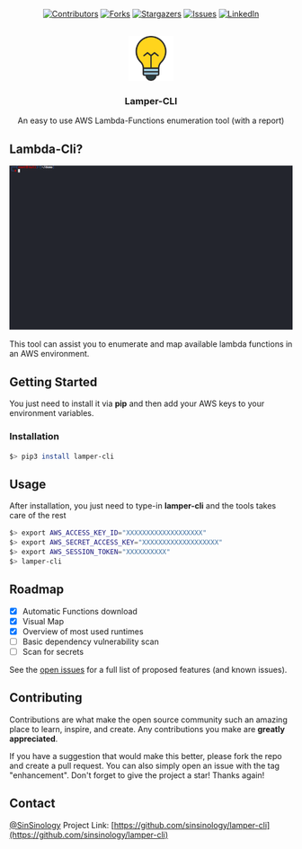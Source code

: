 
<div id="top"></div>


<div align="center">

[![Contributors][contributors-shield]][contributors-url]
[![Forks][forks-shield]][forks-url]
[![Stargazers][stars-shield]][stars-url]
[![Issues][issues-shield]][issues-url]
[![LinkedIn][linkedin-shield]][linkedin-url]

</div>


<!-- PROJECT LOGO -->
<br />
<div align="center">
  <a href="https://github.com/sinsinology/lamper-cli">
    <img src="assets/images/logo.svg" alt="Logo" width="80" height="80">
  </a>

  <h3 align="center">Lamper-CLI</h3>

  <p align="center">
    An easy to use AWS Lambda-Functions enumeration tool (with a report)

  </p>
</div>



<!-- ABOUT THE PROJECT -->
## Lambda-Cli?

[![Product Name Screen Shot][product-screenshot]]([https://example.com](https://github.com/sinsinology/Lamper-Cli/))

This tool can assist you to enumerate and map available lambda functions in an AWS environment.


## Getting Started

You just need to install it via **pip** and then add your AWS keys to your environment variables.


### Installation

  ```sh
  $> pip3 install lamper-cli
  ```


<!-- USAGE EXAMPLES -->
## Usage

After installation, you just need to type-in **lamper-cli** and the tools takes care of the rest

 ```sh
 $> export AWS_ACCESS_KEY_ID="XXXXXXXXXXXXXXXXXXX"
 $> export AWS_SECRET_ACCESS_KEY="XXXXXXXXXXXXXXXXXXX"
 $> export AWS_SESSION_TOKEN="XXXXXXXXXX"
 $> lamper-cli
  ```


<!-- ROADMAP -->
## Roadmap

- [x] Automatic Functions download
- [x] Visual Map
- [x] Overview of most used runtimes
- [ ] Basic dependency vulnerability scan
- [ ] Scan for secrets

See the [open issues](https://github.com/sinsinology/Lamper-Cli/issues) for a full list of proposed features (and known issues).

<!-- CONTRIBUTING -->
## Contributing

Contributions are what make the open source community such an amazing place to learn, inspire, and create. Any contributions you make are **greatly appreciated**.

If you have a suggestion that would make this better, please fork the repo and create a pull request. You can also simply open an issue with the tag "enhancement".
Don't forget to give the project a star! Thanks again!


<!-- CONTACT -->
## Contact

[@SinSinology](https://twitter.com/SinSinology)
Project Link: [https://github.com/sinsinology/lamper-cli](https://github.com/sinsinology/lamper-cli)



[contributors-shield]: https://img.shields.io/github/contributors/sinsinology/Lamper-Cli.svg?style=for-the-badge
[contributors-url]: https://github.com/sinsinology/Lamper-Cli/graphs/contributors
[forks-shield]: https://img.shields.io/github/forks/sinsinology/Lamper-Cli.svg?style=for-the-badge
[forks-url]: https://github.com/sinsinology/Lamper-Cli/network/members
[stars-shield]: https://img.shields.io/github/stars/sinsinology/Lamper-Cli.svg?style=for-the-badge
[stars-url]: https://github.com/sinsinology/Lamper-Cli/stargazers
[issues-shield]: https://img.shields.io/github/issues/sinsinology/Lamper-Cli.svg?style=for-the-badge
[issues-url]: https://github.com/sinsinology/Lamper-Cli/issues
[linkedin-shield]: https://img.shields.io/badge/-LinkedIn-black.svg?style=for-the-badge&logo=linkedin&colorB=555
[linkedin-url]: https://www.linkedin.com/company/mdsec/
[product-screenshot]: assets/images/demo.gif
